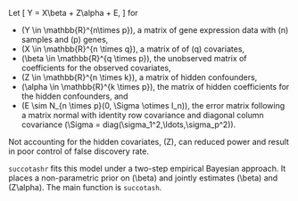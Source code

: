 <!-- README.md is generated from README.Rmd. Please edit that file -->
Let \[
Y = X\beta + Z\alpha + E,
\] for

-   \(Y \in \mathbb{R}^{n\times p}\), a matrix of gene expression data with \(n\) samples and \(p\) genes,
-   \(X \in \mathbb{R}^{n \times q}\), a matrix of of \(q\) covariates,
-   \(\beta \in \mathbb{R}^{q \times p}\), the unobserved matrix of coefficients for the observed covariates,
-   \(Z \in \mathbb{R}^{n \times k}\), a matrix of hidden confounders,
-   \(\alpha \in \mathbb{R}^{k \times p}\), the matrix of hidden coefficients for the hidden confounders, and
-   \(E \sim N_{n \times p}(0, \Sigma \otimes I_n)\), the error matrix following a matrix normal with identity row covariance and diagonal column covariance \(\Sigma = diag(\sigma_1^2,\ldots,\sigma_p^2)\).

Not accounting for the hidden covariates, \(Z\), can reduced power and result in poor control of false discovery rate.

`succotashr` fits this model under a two-step empirical Bayesian approach. It places a non-parametric prior on \(\beta\) and jointly estimates \(\beta\) and \(Z\alpha\). The main function is `succotash`.
